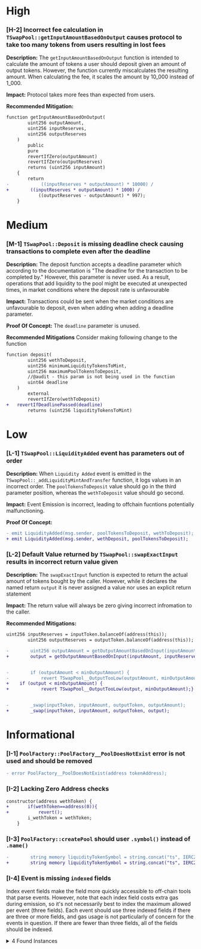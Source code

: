 # High

### [H-2] Incorrect fee calculation in `TSwapPool::getInputAmountBasedOnOutput` causes protocol to take too many tokens from users resulting in lost fees

**Description:**
The `getInputAmountBasedOnOutput` function is intended to calculate the amount of tokens a user should deposit given an amount of output tokens. However, the function currently miscalculates the resulting amount. When calculating the fee, it scales the amount by 10_000 instead of 1_000.

**Impact:** Protocol takes more fees than expected from users.

**Recommended Mitigation:**

```diff
function getInputAmountBasedOnOutput(
        uint256 outputAmount,
        uint256 inputReserves,
        uint256 outputReserves
    )
        public
        pure
        revertIfZero(outputAmount)
        revertIfZero(outputReserves)
        returns (uint256 inputAmount)
    {
        return
-            ((inputReserves * outputAmount) * 10000) /
+ 	     ((inputReserves * outputAmount) * 1000) /
            ((outputReserves - outputAmount) * 997);
    }
```

# Medium

### [M-1] `TSwapPool::Deposit` is missing deadline check causing transactions to complete even after the deadline

**Description:**
The deposit function accepts a deadline parameter which according to the documentation is "The deadline for the transaction to be completed by." However, this parameter is never used.
As a result, operations that add liquidity to the pool might be executed at unexpected times, in market conditions where the deposit rate is unfavourable

**Impact:** Transactions could be sent when the market conditions are unfavourable to deposit, even when adding when adding a deadline parameter.

**Proof Of Concept:** The `deadline` parameter is unused.

**Recommended Mitigations** Consider making following change to the function

```diff
function deposit(
        uint256 wethToDeposit,
        uint256 minimumLiquidityTokensToMint,
        uint256 maximumPoolTokensToDeposit,
        //@audit - this param is not being used in the function
        uint64 deadline
    )
        external
        revertIfZero(wethToDeposit)
+	revertIfDeadlinePassed(deadline)
        returns (uint256 liquidityTokensToMint)
```
# Low

### [L-1] `TSwapPool::LiquidityAdded` event has parameters out of order

**Description:** When `Liquidity Added` event is emitted in the `TSwapPool::_addLiquidityMintAndTransfer` function, it logs values in an incorrect order.
The `poolTokensToDeposit` value should go in the third parameter position, whereas the `wethToDeposit` value should go second.

**Impact:** Event Emission is incorrect, leading to offchain fucntions potentially malfunctioning.

**Proof Of Concept:**

```diff
- emit LiquidityAdded(msg.sender, poolTokensToDeposit, wethToDeposit);
+ emit LiquidityAdded(msg.sender, wethDeposit, poolTokensToDeposit);
```

### [L-2] Default Value returned by `TSwapPool::swapExactInput` results in incorrect return value given

**Description:** The `swapExactInput` function is expected to return the actual amount of tokens bought by the caller. However, while it declares the named return `output` it is never assigned a value nor uses an explicit return statement

**Impact:** The return value will always be zero giving incorrect infromation to the caller.


**Recommended Mitigations:**
```diff
uint256 inputReserves = inputToken.balanceOf(address(this));
        uint256 outputReserves = outputToken.balanceOf(address(this));

-        uint256 outputAmount = getOutputAmountBasedOnInput(inputAmount, inputReserves, outputReserves);
+        output = getOutputAmountBasedOnInput(inputAmount, inputReserves, outputReserves);


-        if (outputAmount < minOutputAmount) {
-            revert TSwapPool__OutputTooLow(outputAmount, minOutputAmount);}
+ 	 if (output < minOutputAmount) {
+            revert TSwapPool__OutputTooLow(output, minOutputAmount);}


-        _swap(inputToken, inputAmount, outputToken, outputAmount);
+        _swap(inputToken, inputAmount, outputToken, output);
```
# Informational

### [I-1] `PoolFactory::PoolFactory__PoolDoesNotExist` error is not used and should be removed

```diff
- error PoolFactory__PoolDoesNotExist(address tokenAddress);
```

### [I-2] Lacking Zero Address checks 
```diff
constructor(address wethToken) {
+       if(wethToken==address(0)){
+           revert();
        i_wethToken = wethToken;
    }
```

### [I-3] `PoolFactory::createPool` should user `.symbol()` instead of `.name()`

```diff
-        string memory liquidityTokenSymbol = string.concat("ts", IERC20(tokenAddress).name());
+        string memory liquidityTokenSymbol = string.concat("ts", IERC20(tokenAddress).symbol());
```

### [I-4] Event is missing `indexed` fields

Index event fields make the field more quickly accessible to off-chain tools that parse events. However, note that each index field costs extra gas during emission, so it's not necessarily best to index the maximum allowed per event (three fields). Each event should use three indexed fields if there are three or more fields, and gas usage is not particularly of concern for the events in question. If there are fewer than three fields, all of the fields should be indexed.

<details><summary>4 Found Instances</summary>


- Found in src/PoolFactory.sol [Line: 38](src/PoolFactory.sol#L38)

	```solidity
	    event PoolCreated(address tokenAddress, address poolAddress);
	```

- Found in src/TSwapPool.sol [Line: 53](src/TSwapPool.sol#L53)

	```solidity
	    event LiquidityAdded(
	```

- Found in src/TSwapPool.sol [Line: 58](src/TSwapPool.sol#L58)

	```solidity
	    event LiquidityRemoved(
	```

- Found in src/TSwapPool.sol [Line: 63](src/TSwapPool.sol#L63)

	```solidity
	    event Swap(
	```

</details>
